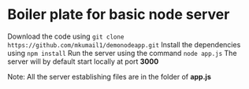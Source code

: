 # Boiler plate for basic node server
Download the code using `git clone https://github.com/mkumail1/demonodeapp.git`
Install the dependencies using `npm install`
Run the server using the command `node app.js`
The server will by default start locally at port **3000**

Note: All the server establishing files are in the folder of **app.js**
